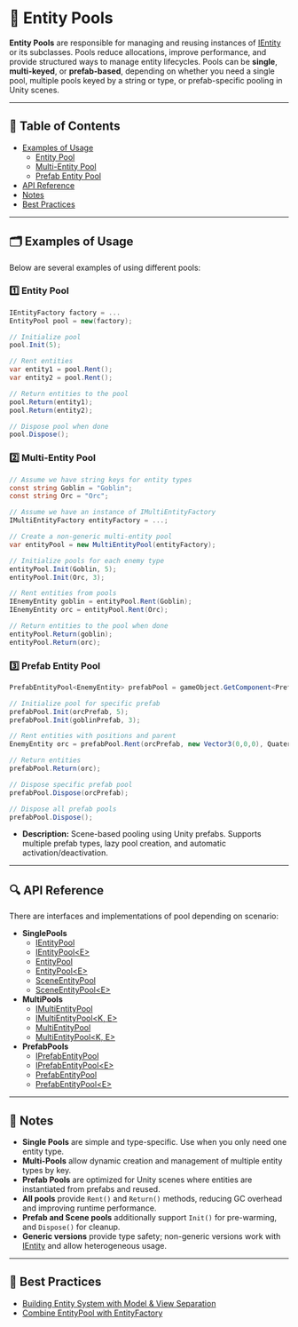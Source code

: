 # 🧩 Entity Pools

**Entity Pools** are responsible for managing and reusing instances of [IEntity](../Entities/IEntity.md) or its
subclasses. Pools reduce allocations, improve performance, and provide structured ways to manage entity lifecycles.
Pools can be **single**, **multi-keyed**, or **prefab-based**, depending on whether you need a single pool, multiple
pools keyed by a string or type, or prefab-specific pooling in Unity scenes.

---

## 📑 Table of Contents

- [Examples of Usage](#-examples-of-usage)
  - [Entity Pool](#ex1)
  - [Multi-Entity Pool](#ex2)
  - [Prefab Entity Pool](#ex3)
- [API Reference](#-api-reference)
- [Notes](#-notes)
- [Best Practices](#-best-practices)

---


## 🗂 Examples of Usage

Below are several examples of using different pools:

<div id="ex1"></div>

### 1️⃣ Entity Pool

```csharp
IEntityFactory factory = ...
EntityPool pool = new(factory);

// Initialize pool
pool.Init(5);

// Rent entities
var entity1 = pool.Rent();
var entity2 = pool.Rent();

// Return entities to the pool
pool.Return(entity1);
pool.Return(entity2);

// Dispose pool when done
pool.Dispose();
```

<div id="ex2"></div>

### 2️⃣ Multi-Entity Pool

```csharp
// Assume we have string keys for entity types
const string Goblin = "Goblin";
const string Orc = "Orc";

// Assume we have an instance of IMultiEntityFactory
IMultiEntityFactory entityFactory = ...;

// Create a non-generic multi-entity pool
var entityPool = new MultiEntityPool(entityFactory);

// Initialize pools for each enemy type
entityPool.Init(Goblin, 5);
entityPool.Init(Orc, 3);

// Rent entities from pools
IEnemyEntity goblin = entityPool.Rent(Goblin);
IEnemyEntity orc = entityPool.Rent(Orc);

// Return entities to the pool when done
entityPool.Return(goblin);
entityPool.Return(orc);
```

<div id="ex3"></div>

### 3️⃣ Prefab Entity Pool

```csharp
PrefabEntityPool<EnemyEntity> prefabPool = gameObject.GetComponent<PrefabEntityPool<EnemyEntity>>();

// Initialize pool for specific prefab
prefabPool.Init(orcPrefab, 5);
prefabPool.Init(goblinPrefab, 3);

// Rent entities with positions and parent
EnemyEntity orc = prefabPool.Rent(orcPrefab, new Vector3(0,0,0), Quaternion.identity, parentTransform);

// Return entities
prefabPool.Return(orc);

// Dispose specific prefab pool
prefabPool.Dispose(orcPrefab);

// Dispose all prefab pools
prefabPool.Dispose();
```

- **Description:** Scene-based pooling using Unity prefabs. Supports multiple prefab types, lazy pool creation, and
  automatic activation/deactivation.

---

## 🔍 API Reference

There are interfaces and implementations of pool depending on scenario:

- **SinglePools**
    - [IEntityPool](IEntityPool.md) <!-- + -->
    - [IEntityPool&lt;E&gt;](IEntityPool%601.md) <!-- + -->
    - [EntityPool](EntityPool.md) <!-- + -->
    - [EntityPool&lt;E&gt;](EntityPool%601.md) <!-- + -->
    - [SceneEntityPool](SceneEntityPool.md) <!-- + -->
    - [SceneEntityPool&lt;E&gt;](SceneEntityPool%601.md) <!-- + -->
- **MultiPools**
    - [IMultiEntityPool](IMultiEntityPool.md) <!-- + -->
    - [IMultiEntityPool&lt;K, E&gt;](IMultiEntityPool%601.md) <!-- + -->
    - [MultiEntityPool](MultiEntityPool.md) <!-- + -->
    - [MultiEntityPool&lt;K, E&gt;](MultiEntityPool%601.md) <!-- + -->
- **PrefabPools**
    - [IPrefabEntityPool](IPrefabEntityPool.md) <!-- + -->
    - [IPrefabEntityPool&lt;E&gt;](IPrefabEntityPool%601.md) <!-- + -->
    - [PrefabEntityPool](PrefabEntityPool.md) <!-- + -->
    - [PrefabEntityPool&lt;E&gt;](PrefabEntityPool%601.md) <!-- + -->

---


## 📝 Notes

- **Single Pools** are simple and type-specific. Use when you only need one entity type.
- **Multi-Pools** allow dynamic creation and management of multiple entity types by key.
- **Prefab Pools** are optimized for Unity scenes where entities are instantiated from prefabs and reused.
- **All pools** provide `Rent()` and `Return()` methods, reducing GC overhead and improving runtime performance.
- **Prefab and Scene pools** additionally support `Init()` for pre-warming, and `Dispose()` for cleanup.
- **Generic versions** provide type safety; non-generic versions work with [IEntity](../Entities/IEntity.md) and allow heterogeneous usage.

---

## 📌 Best Practices

- [Building Entity System with Model & View Separation](../../BestPractices/EntitySystem.md)  <!-- + -->
- [Combine EntityPool with EntityFactory](../../BestPractices/UsingEntityPoolWithFactories.md) <!-- + -->